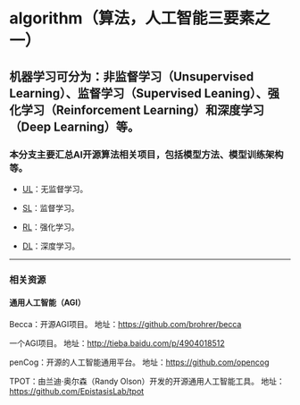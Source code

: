 # algorithm（算法，人工智能三要素之一）

###
机器学习可分为：非监督学习（Unsupervised Learning）、监督学习（Supervised Leaning）、强化学习（Reinforcement Learning）和深度学习（Deep Learning）等。
---
### 本分支主要汇总AI开源算法相关项目，包括模型方法、模型训练架构等。

* [UL](https://github.com/jamess010/AIOpen/tree/master/algorithm/UL)：无监督学习。

* [SL](https://github.com/jamess010/AIOpen/tree/master/algorithm/SL)：监督学习。

* [RL](https://github.com/jamess010/AIOpen/tree/master/algorithm/RL)：强化学习。

* [DL](https://github.com/jamess010/AIOpen/tree/master/algorithm/DL)：深度学习。

---

### 相关资源

#### 通用人工智能（AGI）

Becca：开源AGI项目。
地址：https://github.com/brohrer/becca

一个AGI项目。
地址：http://tieba.baidu.com/p/4904018512

penCog：开源的人工智能通用平台。
地址：https://github.com/opencog

TPOT：由兰迪·奥尔森（Randy Olson）开发的开源通用人工智能工具。
地址：https://github.com/EpistasisLab/tpot





